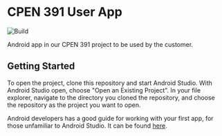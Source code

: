 # CPEN 391 User App

![Build](https://github.com/rmcreyes/cpen391-user-app/workflows/Build/badge.svg)

Android app in our CPEN 391 project to be used by the customer.

## Getting Started

To open the project, clone this repository and start Android Studio. With Android Studio open, choose "Open an Existing Project". In your file explorer, navigate to the directory you cloned the repository, and choose the repository as the project you want to open.

Android developers has a good guide for working with your first app, for those unfamiliar to Android Studio. It can be found [here](https://developer.android.com/guide).
